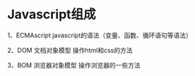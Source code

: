 # Javascript组成

1、ECMAscript javascript的语法（变量、函数、循环语句等语法）

2、DOM 文档对象模型 操作html和css的方法

3、BOM 浏览器对象模型 操作浏览器的一些方法